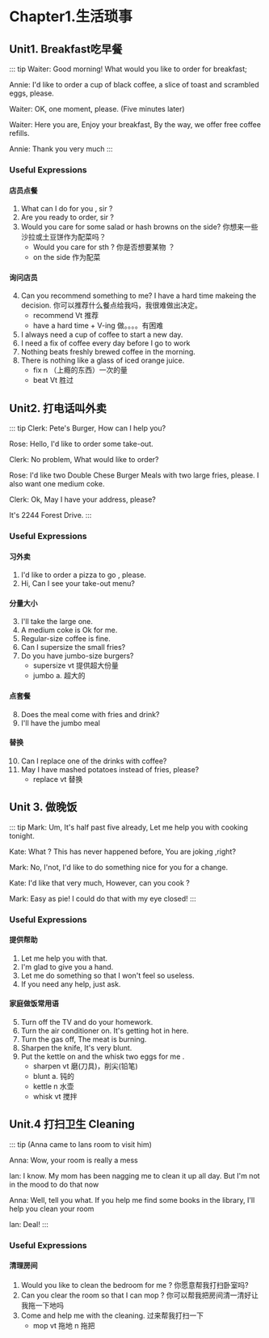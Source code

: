 # Chapter1.生活琐事
## Unit1. Breakfast吃早餐
::: tip
Waiter: Good morning! What would you like to order for breakfast;

Annie: I'd like to order a cup of black coffee, a slice of toast and scrambled eggs, please.

Waiter: OK, one moment, please.
(Five minutes later)

Waiter: Here you are, Enjoy your breakfast, By the way, we offer free coffee refills.

Annie: Thank you very much
:::

### Useful Expressions
#### 店员点餐
1. What can I do for you , sir ? 
2. Are you ready to order, sir ?
3. Would you care for some salad or hash browns on the side?
你想来一些沙拉或土豆饼作为配菜吗？
    - Would you care for sth ? 你是否想要某物 ？
    - on the side 作为配菜

#### 询问店员
4. Can you recommend something to me? I have a hard time makeing the decision. 你可以推荐什么餐点给我吗，我很难做出决定。
    - recommend  Vt 推荐
    - have a hard time + V-ing 做。。。。有困难
5. I always need a cup of coffee to start a new day.
6. I need a fix of coffee every day before I go to work
7. Nothing beats freshly brewed coffee in the morning.
8. There is nothing like a glass of iced orange juice.
    - fix n （上瘾的东西）一次的量
    - beat Vt 胜过

## Unit2. 打电话叫外卖
::: tip
Clerk: Pete's Burger, How can I help you?

Rose: Hello, I'd like to order some take-out.

Clerk: No problem, What would like to order?

Rose: I'd like two Double Chese Burger Meals with two large fries, please. I also want one medium coke.

Clerk: Ok, May I have your address, please?

It's 2244 Forest Drive.
:::

### Useful Expressions
#### 习外卖
1. I'd like to order a pizza to go , please.
2. Hi, Can I see your take-out menu?

#### 分量大小
3. I'll take the large one.
4. A medium coke is Ok for me.
5. Regular-size coffee is fine.
6. Can I supersize the small fries?
7. Do you have jumbo-size burgers?
    - supersize vt 提供超大份量
    - jumbo a. 超大的

#### 点套餐
8. Does the meal come with fries and drink?
9. I'll have the jumbo meal

#### 替换
10. Can I replace one of the drinks with coffee?
11. May I have mashed potatoes instead of fries, please?
    - replace vt 替换

## Unit 3. 做晚饭
::: tip
Mark: Um, It's half past five already, Let me help you with cooking tonight.

Kate: What ? This has never happened before, You are joking ,right?

Mark: No, I'not, I'd like to do something nice for you for a change.

Kate: I'd like that very much, However, can you cook ?

Mark: Easy as pie! I could do that with my eye closed!
:::


### Useful Expressions

#### 提供帮助
1. Let me help you with that.
2. I'm glad to give you a hand.
3. Let me do something so that I won't feel so useless.
4. If you need any help, just ask.

#### 家庭做饭常用语
5. Turn off the TV and do your homework.
6. Turn the air conditioner on. It's getting hot in here.
7. Turn the gas off, The meat is burning.
8. Sharpen the knife, It's very blunt.
9. Put the kettle on and the whisk two eggs for me .
    - sharpen vt 磨(刀具)，削尖(铅笔)
    - blunt a. 钝的
    - kettle n 水壶
    - whisk vt 搅拌

## Unit.4 打扫卫生 Cleaning 
::: tip
(Anna came to lans room to visit him)

Anna: Wow, your room is really a mess

lan: I know. My mom has been nagging me to clean it up all day. But I'm
not in the mood to do that now

Anna: Well, tell you what. If you help me find some books in the library, I'll
help you clean your room

lan: Deal!
:::

###  Useful Expressions 
#### 清理房间 
1. Would you like to clean the bedroom for me ? 你愿意帮我打扫卧室吗?
2. Can you clear the room so that I can mop ? 你可以帮我把房间清一清好让我拖一下地吗
3. Come and help me with the cleaning. 过来帮我打扫一下
    - mop vt 拖地  n 拖把